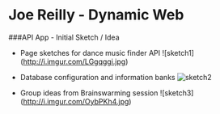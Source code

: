 # Joe Reilly - Dynamic Web

###API App - Initial Sketch / Idea

- Page sketches for dance music finder API
![sketch1] (http://i.imgur.com/LGgqggi.jpg)

- Database configuration and information banks
![sketch2](http://i.imgur.com/KgoWCx4.jpg)

- Group ideas from Brainswarming session
![sketch3] (http://i.imgur.com/OybPKh4.jpg)

